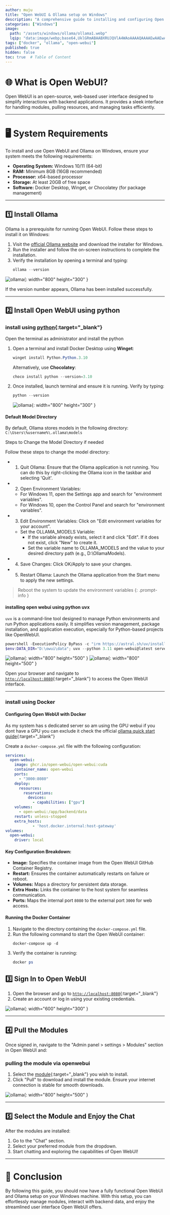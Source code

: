 ```yaml
---
author: muju
title: "Open WebUI & Ollama setup on Windows"
description: "A comprehensive guide to installing and configuring Open WebUI and Ollama on Windows."
categories: ["Windows"]
image:
  path: "/assets/windows/ollama/ollama1.webp"
  lqip: "data:image/webp;base64,UklGRmABAABXRUJQVlA4WAoAAAAQAAAAEwAAEwAAQUxQSBQBAAABgGPb2rHnfvj/2FU6m11S2TYGYAzAtm3btm0bpe2ksr8pRMQEkBQYUyRAODcFcPzG4d/kTACA8Uv+Q9JvCY/5L6Y/mvbp1FthNQd7FcHbdHq3GQCx1gzHj8vricnbs3cnNK0TAOaWfGrvXbgBHu+nOp+FeQDqB5eNhSb41bqg+eZAA5rPhfz4t1Dls+b0PAsMOTYG7hNAR/mShkXd3UVGpG80jeyTlVGKpz8ttVFJRESxMS11gJeem7J8CwGELviI6gKC51oQCHs19HjRBajuGFFJMdHoHgrQefEamyEAcLrWdnTUuXECIKYnNlrBuHmz5EyIidBpmfRzBZPyZ1mrNycmjm82WRdsJuzz7NRjTiach2lWUDggJgAAANACAJ0BKhQAFAA+kUSdSqWjoqGoCACwEglpAAA9o6AA/vjPGsAA"
tags: ["docker", "ollama", "open-webui"]
published: true
hidden: false
toc: true  # Table of Content
---
```


# 🌐 What is Open WebUI?

Open WebUI is an open-source, web-based user interface designed to simplify interactions with backend applications. It provides a sleek interface for handling modules, pulling resources, and managing tasks efficiently.

---

# 🖥️ System Requirements

To install and use Open WebUI and Ollama on Windows, ensure your system meets the following requirements:

- **Operating System:** Windows 10/11 (64-bit)
- **RAM:** Minimum 8GB (16GB recommended)
- **Processor:** x64-based processor
- **Storage:** At least 20GB of free space
- **Software:** Docker Desktop, Winget, or Chocolatey (for package management)

---

## 1️⃣ Install Ollama

Ollama is a prerequisite for running Open WebUI. Follow these steps to install it on Windows:

1. Visit the [official Ollama website](https://ollama.com) and download the installer for Windows.
2. Run the installer and follow the on-screen instructions to complete the installation.
3. Verify the installation by opening a terminal and typing:
   ```powershell
   ollama --version
   ```
![ollama](/assets/windows/ollama/ollama1.png){: width="800" height="300" }

If the version number appears, Ollama has been installed successfully.

---

## 2️⃣ Install Open WebUI using python

### install using [python](https://docs.openwebui.com/getting-started/quick-start#1-install-uv){:target="_blank"} 

Open the terminal as administrator and install the python 

1. Open a terminal and install Docker Desktop using **Winget**:
   ```powershell
   winget install Python.Python.3.10
   ```
   Alternatively, use **Chocolatey**:
   ```powershell
   choco install python --version=3.10
   ```   

2. Once installed, launch terminal and ensure it is running. Verify by typing:
   ```powershell
   python --version
   ```
   ![ollama](/assets/windows/ollama/ollama2.png){: width="800" height="300" }

#### Default Model Directory

By default, Ollama stores models in the following directory: `C:\Users\%username%\.ollama\models`

Steps to Change the Model Directory if needed

Follow these steps to change the model directory:
- 1. Quit Ollama: Ensure that the Ollama application is not running. You can do this by right-clicking the Ollama icon in the taskbar and selecting 'Quit'.
- 2. Open Environment Variables:
    - For Windows 11, open the Settings app and search for "environment variables".
    - For Windows 10, open the Control Panel and search for "environment variables".
- 3. Edit Environment Variables: Click on "Edit environment variables for your account".
    - Set the OLLAMA_MODELS Variable:
        - If the variable already exists, select it and click "Edit". If it does not exist, click "New" to create it.
        - Set the variable name to OLLAMA_MODELS and the value to your desired directory path (e.g., D:\OllamaModels).

- 4. Save Changes: Click OK/Apply to save your changes.
- 5. Restart Ollama: Launch the Ollama application from the Start menu to apply the new settings. 

> Reboot the system to update the environment variables 
{: .prompt-info }

#### installing open webui using python uvx

`uvx` is a command-line tool designed to manage Python environments and run Python applications easily. It simplifies version management, package installation, and application execution, especially for Python-based projects like OpenWebUI.

   ```powershell
   powershell -ExecutionPolicy ByPass -c "irm https://astral.sh/uv/install.ps1 | iex"
   $env:DATA_DIR="D:\owui\data"; uvx --python 3.11 open-webui@latest serve
   ```
   
![ollama](/assets/windows/ollama/ollama3.png){: width="800" height="500" } 
![ollama](/assets/windows/ollama/ollama4.png){: width="800" height="500" }

Open your browser and navigate to [`http://localhost:8080`](http://localhost:8080){:target="_blank"} to access the Open WebUI interface.

---

### install using Docker

#### Configuring Open WebUI with Docker

As my system has s dedicated server so am using the GPU webui if you dont have a GPU you can exclude it check the official [ollama quick start guide](https://docs.openwebui.com/){:target="_blank"} 

Create a `docker-compose.yml` file with the following configuration:

```yaml
services:
  open-webui:
    image: ghcr.io/open-webui/open-webui:cuda
    container_name: open-webui
    ports:
      - "3000:8080"
    deploy:
      resources:
        reservations:
          devices:
            - capabilities: ["gpu"]
    volumes:
      - open-webui:/app/backend/data
    restart: unless-stopped
    extra_hosts:
            - 'host.docker.internal:host-gateway'
volumes:
  open-webui:
    driver: local
```

#### Key Configuration Breakdown:
- **Image:** Specifies the container image from the Open WebUI GitHub Container Registry.
- **Restart:** Ensures the container automatically restarts on failure or reboot.
- **Volumes:** Maps a directory for persistent data storage.
- **Extra Hosts:** Links the container to the host system for seamless communication.
- **Ports:** Maps the internal port `8080` to the external port `3000` for web access.

#### Running the Docker Container

1. Navigate to the directory containing the `docker-compose.yml` file.
2. Run the following command to start the Open WebUI container:
   ```powershell
   docker-compose up -d
   ```
3. Verify the container is running:
   ```powershell
   docker ps
   ```

## 3️⃣ Sign In to Open WebUI

1. Open the browser and go to [`http://localhost:8080`](http://localhost:8080){:target="_blank"}
2. Create an account or log in using your existing credentials.

![ollama](/assets/windows/ollama/ollama5.png){: width="600" height="300" }

---

## 4️⃣ Pull the Modules

Once signed in, navigate to the "Admin panel > settings > Modules" section in Open WebUI and:

### pulling the module via openwebui  
1. Select the [module](https://ollama.com/search){:target="_blank"} you wish to install.
2. Click "Pull" to download and install the module. Ensure your internet connection is stable for smooth downloads.

![ollama](/assets/windows/ollama/ollama6.png){: width="800" height="500" }

---

## 5️⃣ Select the Module and Enjoy the Chat

After the modules are installed:

1. Go to the "Chat" section.
2. Select your preferred module from the dropdown.
3. Start chatting and exploring the capabilities of Open WebUI!

---

# 🚀 Conclusion

By following this guide, you should now have a fully functional Open WebUI and Ollama setup on your Windows machine. With this setup, you can effortlessly manage modules, interact with backend data, and enjoy the streamlined user interface Open WebUI offers.
